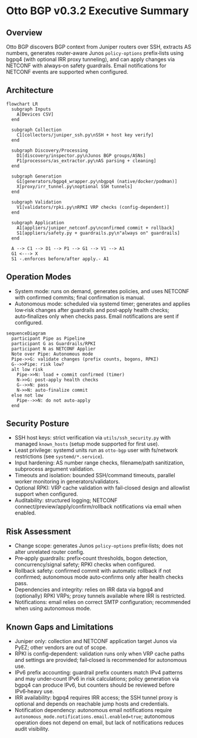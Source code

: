 # Otto BGP v0.3.2 Executive Summary

## Overview

Otto BGP discovers BGP context from Juniper routers over SSH, extracts AS numbers, generates router‑aware Junos `policy-options` prefix‑lists using bgpq4 (with optional IRR proxy tunneling), and can apply changes via NETCONF with always‑on safety guardrails. Email notifications for NETCONF events are supported when configured.

## Architecture

```mermaid
flowchart LR
  subgraph Inputs
    A[Devices CSV]
  end

  subgraph Collection
    C1[collectors/juniper_ssh.py\nSSH + host key verify]
  end

  subgraph Discovery/Processing
    D1[discovery/inspector.py\nJunos BGP groups/ASNs]
    P1[processors/as_extractor.py\nAS parsing + cleaning]
  end

  subgraph Generation
    G1[generators/bgpq4_wrapper.py\nbgpq4 (native/docker/podman)]
    X[proxy/irr_tunnel.py\noptional SSH tunnels]
  end

  subgraph Validation
    V1[validators/rpki.py\nRPKI VRP checks (config‑dependent)]
  end

  subgraph Application
    A1[appliers/juniper_netconf.py\nconfirmed commit + rollback]
    S1[appliers/safety.py + guardrails.py\n"always on" guardrails]
  end

  A --> C1 --> D1 --> P1 --> G1 --> V1 --> A1
  G1 <---> X
  S1 -.enforces before/after apply.- A1
```

## Operation Modes

- System mode: runs on demand, generates policies, and uses NETCONF with confirmed commits; final confirmation is manual.
- Autonomous mode: scheduled via systemd timer; generates and applies low‑risk changes after guardrails and post‑apply health checks; auto‑finalizes only when checks pass. Email notifications are sent if configured.

```mermaid
sequenceDiagram
  participant Pipe as Pipeline
  participant G as Guardrails/RPKI
  participant N as NETCONF Applier
  Note over Pipe: Autonomous mode
  Pipe->>G: validate changes (prefix counts, bogons, RPKI)
  G-->>Pipe: risk low?
  alt low risk
    Pipe->>N: load + commit confirmed (timer)
    N->>G: post‑apply health checks
    G-->>N: pass
    N->>N: auto‑finalize commit
  else not low
    Pipe-->>N: do not auto‑apply
  end
```

## Security Posture

- SSH host keys: strict verification via `utils/ssh_security.py` with managed `known_hosts` (setup mode supported for first use).
- Least privilege: systemd units run as `otto-bgp` user with fs/network restrictions (see `systemd/*.service`).
- Input hardening: AS number range checks, filename/path sanitization, subprocess argument validation.
- Timeouts and isolation: bounded SSH/command timeouts, parallel worker monitoring in generators/validators.
- Optional RPKI: VRP cache validation with fail‑closed design and allowlist support when configured.
- Auditability: structured logging; NETCONF connect/preview/apply/confirm/rollback notifications via email when enabled.

## Risk Assessment

- Change scope: generates Junos `policy-options` prefix‑lists; does not alter unrelated router config.
- Pre‑apply guardrails: prefix‑count thresholds, bogon detection, concurrency/signal safety; RPKI checks when configured.
- Rollback safety: confirmed commit with automatic rollback if not confirmed; autonomous mode auto‑confirms only after health checks pass.
- Dependencies and integrity: relies on IRR data via bgpq4 and (optionally) RPKI VRPs; proxy tunnels available where IRR is restricted.
- Notifications: email relies on correct SMTP configuration; recommended when using autonomous mode.

## Known Gaps and Limitations

- Juniper only: collection and NETCONF application target Junos via PyEZ; other vendors are out of scope.
- RPKI is config‑dependent: validation runs only when VRP cache paths and settings are provided; fail‑closed is recommended for autonomous use.
- IPv6 prefix accounting: guardrail prefix counters match IPv4 patterns and may under‑count IPv6 in risk calculations; policy generation via bgpq4 can produce IPv6, but counters should be reviewed before IPv6‑heavy use.
- IRR availability: bgpq4 requires IRR access; the SSH tunnel proxy is optional and depends on reachable jump hosts and credentials.
- Notification dependency: autonomous email notifications require `autonomous_mode.notifications.email.enabled=true`; autonomous operation does not depend on email, but lack of notifications reduces audit visibility.

